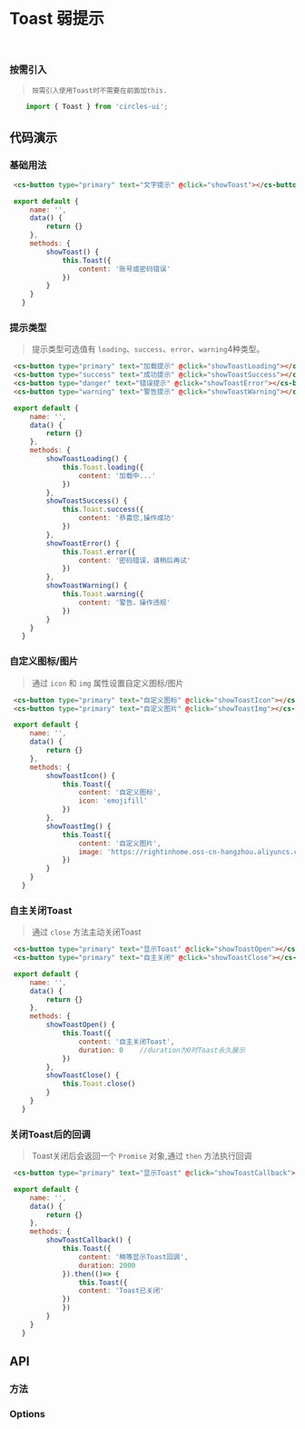 # Toast 弱提示
<br/>


   ### 按需引入
   > `按需引入使用Toast时不需要在前面加this.`

   ```js
       import { Toast } from 'circles-ui';
   ```

## 代码演示

### 基础用法

   ```html
    <cs-button type="primary" text="文字提示" @click="showToast"></cs-button>
   ```

   ```js
    export default {
        name: '',
        data() {
            return {}
        },
        methods: {
            showToast() {
                this.Toast({
                    content: '账号或密码错误'
                })
            }
        }
      }
   ``` 

   ### 提示类型
   >提示类型可选值有 `loading`、`success`、`error`、`warning`4种类型。

   ```html
    <cs-button type="primary" text="加载提示" @click="showToastLoading"></cs-button>
    <cs-button type="success" text="成功提示" @click="showToastSuccess"></cs-button>
    <cs-button type="danger" text="错误提示" @click="showToastError"></cs-button>
    <cs-button type="warning" text="警告提示" @click="showToastWarning"></cs-button>
   ```

   ```js
    export default {
        name: '',
        data() {
            return {}
        },
        methods: {
            showToastLoading() {
                this.Toast.loading({
                    content: '加载中...'
                })
            },
            showToastSuccess() {
                this.Toast.success({
                    content: '恭喜您,操作成功'
                })
            },
            showToastError() {
                this.Toast.error({
                    content: '密码错误，请稍后再试'
                })
            },
            showToastWarning() {
                this.Toast.warning({
                    content: '警告，操作违规'
                })
            }
        }
      }
   ``` 

   ### 自定义图标/图片
   >通过 `icon` 和 `img` 属性设置自定义图标/图片

   ```html
    <cs-button type="primary" text="自定义图标" @click="showToastIcon"></cs-button>
    <cs-button type="primary" text="自定义图片" @click="showToastImg"></cs-button>
   ```

   ```js
    export default {
        name: '',
        data() {
            return {}
        },
        methods: {
            showToastIcon() {
                this.Toast({
                    content: '自定义图标',
                    icon: 'emojifill'
                })
            },
            showToastImg() {
                this.Toast({
                    content: '自定义图片',
                    image: 'https://rightinhome.oss-cn-hangzhou.aliyuncs.com/jlbk_xcx/2020/03/24/1585033151526.gif'
                })
            }
        }
      }
   ``` 

   ### 自主关闭Toast
   >通过 `close` 方法主动关闭Toast

   ```html
    <cs-button type="primary" text="显示Toast" @click="showToastOpen"></cs-button>
    <cs-button type="primary" text="自主关闭" @click="showToastClose"></cs-button>
   ```

   ```js
    export default {
        name: '',
        data() {
            return {}
        },
        methods: {
            showToastOpen() {
                this.Toast({
                    content: '自主关闭Toast',
                    duration: 0    //duration为0时Toast永久展示
                })
            },
            showToastClose() {
                this.Toast.close()
            }
        }
      }
   ``` 

### 关闭Toast后的回调
>Toast关闭后会返回一个 `Promise` 对象,通过 `then` 方法执行回调

   ```html
    <cs-button type="primary" text="显示Toast" @click="showToastCallback"></cs-button>
   ```

   ```js
    export default {
        name: '',
        data() {
            return {}
        },
        methods: {
            showToastCallback() {
                this.Toast({
                    content: '稍等显示Toast回调',
                    duration: 2000
                }).then(()=> {
                    this.Toast({
                    content: 'Toast已关闭'
                })
                })
            }
        }
      }
   ``` 

   
## API

### 方法

<template>
   <el-table
        :data="funcData"
        stripe
        border
        style="width: 100%">
        <el-table-column
          prop="name"
          label="方法名"
          width="150">
        </el-table-column>
        <el-table-column
          prop="remake"
          label="说明"
          >
        </el-table-column>
        <el-table-column
          prop="param"
          label="参数"
          width="150">
        </el-table-column>
        <el-table-column
             prop="callback"
             label="返回值"
             width="150">
        </el-table-column>
      </el-table>
    </template>

### Options


<template>
   <el-table
        :data="optionData"
        stripe
        border
        style="width: 100%">
        <el-table-column
          prop="name"
          label="参数"
          width="150">
        </el-table-column>
        <el-table-column
          prop="remake"
          label="说明"
          >
        </el-table-column>
        <el-table-column
          prop="type"
          label="类型"
          width="120">
        </el-table-column>
        <el-table-column
             prop="default"
             label="默认值"
             width="150">
        </el-table-column>
      </el-table>
      <div class="pageBottom"></div>
</template>
<script>
export default {
  data () {
    return {
        funcData: [
            {
                name: 'Toast',
                remake: '展示提示',
                param: 'options || message',
                callback: "Promise对象"
            },
            {
                name: 'Toast.loading',
                remake: '展示加载提示',
                param: 'options || message',
                callback: "Promise对象"
            },
            {
                name: 'Toast.success',
                remake: '展示成功提示',
                param: 'options || message',
                callback: "Promise对象"
            },
            {
                name: 'Toast.error',
                remake: '展示失败提示',
                param: 'options || message',
                callback: "Promise对象"
            },
            {
                name: 'Toast.warning',
                remake: '展示警告提示',
                param: 'options || message',
                callback: "Promise对象"
            },
        ],
      optionData: [{
                  name: 'content',
                  remake: 'toast提示文字内容',
                  type: 'String',
                  default: "-"
                },
                {
                  name: 'duration',
                  remake: 'toast展示时间 为0则永久展示',
                  type: 'Number',
                  default: '3000'
                },
                {
                  name: 'icon',
                  remake: 'icon图标',
                  type: 'String',
                  default: "-"
                },
                {
                  name: 'image',
                  remake: '图片链接',
                  type: 'String',
                  default: "-"
                },
                {
                  name: 'bgColor',
                  remake: '自定义背景颜色',
                  type: 'String',
                  default: "-"
                }
                ],
                eventData: [{
                  name: 'click',
                  remake: '点击按钮时触发，禁用状态不会触发该事件',
                  param: 'event: Event(点击事件参数)'
                }
                ]
    }
  }
}
</script>